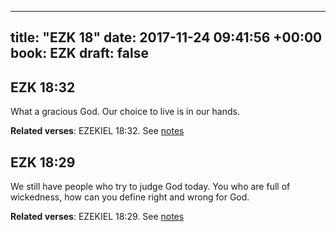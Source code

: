 
---
title: "EZK 18"
date: 2017-11-24 09:41:56 +00:00
book: EZK
draft: false
---

## EZK 18:32

What a gracious God. Our choice to live is in our hands.

**Related verses**: EZEKIEL 18:32. See [notes](https://my.bible.com/notes/2775459176980931028)


## EZK 18:29

We still have people who try to judge God today. You who are full of wickedness, how can you define right and wrong for God.

**Related verses**: EZEKIEL 18:29. See [notes](https://my.bible.com/notes/2775458520673018321)

